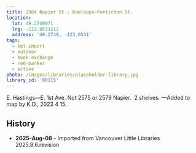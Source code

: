 ```yaml
---
title: 2564 Napier St.; Kamloops—Penticton St.
location:
  lat: 49.2749071
  lng: -123.0531212
  address: '49.2749, -123.0531'
tags:
  - kml-import
  - outdoor
  - book-exchange
  - red-marker
  - active
photo: /images/libraries/placeholder-library.jpg
library_id: '00115'
---
```

E. Hastings—E. 1st Ave.
Not 2575 or 2579 Napier.  2 shelves.
—Added to map by K.D., 2023 4 15. 

## History
- **2025-Aug-08** - Imported from Vancouver Little Libraries 2025.8.6.revision
